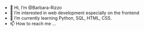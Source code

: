 - 👋 Hi, I’m @Barbara-Rizzo
- 👀 I’m interested in web development especially on the frontend
- 🌱 I’m currently learning Python, SQL, HTML, CSS.
- 📫 How to reach me ...

<!---
Barbara-Rizzo/Barbara-Rizzo is a ✨ special ✨ repository because its `README.md` (this file) appears on your GitHub profile.
You can click the Preview link to take a look at your changes.
--->
